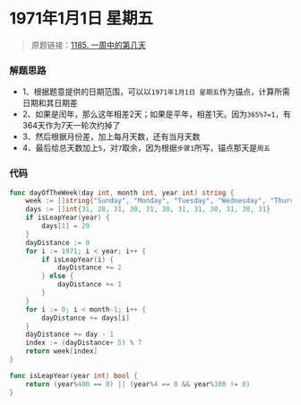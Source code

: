 # 1971年1月1日 星期五
> 原题链接：[1185. 一周中的第几天](https://leetcode-cn.com/problems/day-of-the-week/)

### 解题思路
* 1、根据题意提供的日期范围，可以以``1971年1月1日 星期五``作为锚点，计算所需日期和其日期差
* 2、如果是闰年，那么这年相差2天；如果是平年，相差1天。因为``365%7=1``，有364天作为7天一轮次约掉了
* 3、然后根据月份差，加上每月天数，还有当月天数
* 4、最后给总天数加上``5``，对``7``取余，因为根据``步骤1``所写，锚点那天是``周五``
### 代码
```go
func dayOfTheWeek(day int, month int, year int) string {
	week := []string{"Sunday", "Monday", "Tuesday", "Wednesday", "Thursday", "Friday", "Saturday"}
	days := []int{31, 28, 31, 30, 31, 30, 31, 31, 30, 31, 30, 31}
	if isLeapYear(year) {
		days[1] = 29
	}
	dayDistance := 0
	for i := 1971; i < year; i++ {
		if isLeapYear(i) {
			dayDistance += 2
		} else {
			dayDistance += 1
		}
	}
	for i := 0; i < month-1; i++ {
		dayDistance += days[i]
	}
	dayDistance += day - 1
	index := (dayDistance+ 5) % 7
	return week[index]
}

func isLeapYear(year int) bool {
	return (year%400 == 0) || (year%4 == 0 && year%100 != 0)
}
```

